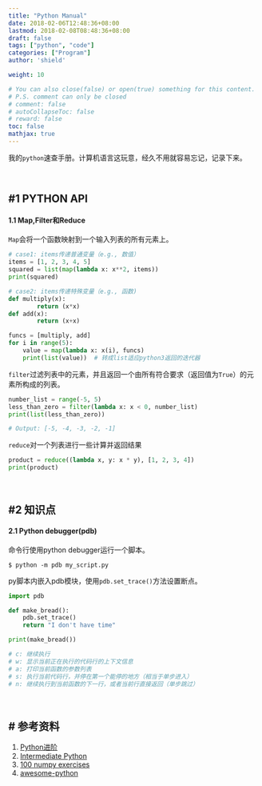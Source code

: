 ```yaml
---
title: "Python Manual"
date: 2018-02-06T12:48:36+08:00
lastmod: 2018-02-08T08:48:36+08:00
draft: false
tags: ["python", "code"]
categories: ["Program"]
author: 'shield'

weight: 10

# You can also close(false) or open(true) something for this content.
# P.S. comment can only be closed
# comment: false
# autoCollapseToc: false
# reward: false
toc: false
mathjax: true
---
```


我的`python`速查手册。计算机语言这玩意，经久不用就容易忘记，记录下来。

<!--more-->
<br>

## #1 **PYTHON API**
#### **1.1 Map,Filter和Reduce**
`Map`会将一个函数映射到一个输入列表的所有元素上。
```python
# case1: items传递普通变量（e.g., 数值）
items = [1, 2, 3, 4, 5]
squared = list(map(lambda x: x**2, items))
print(squared)

# case2: items传递特殊变量（e.g., 函数)
def multiply(x):
        return (x*x)
def add(x):
        return (x+x)

funcs = [multiply, add]
for i in range(5):
    value = map(lambda x: x(i), funcs)
    print(list(value))  # 转成list适应python3返回的迭代器
```
`filter`过滤列表中的元素，并且返回一个由所有符合要求（返回值为`True`）的元素所构成的列表。
```python
number_list = range(-5, 5)
less_than_zero = filter(lambda x: x < 0, number_list)
print(list(less_than_zero)) 

# Output: [-5, -4, -3, -2, -1]
```
`reduce`对一个列表进行一些计算并返回结果
```python
product = reduce((lambda x, y: x * y), [1, 2, 3, 4])
print(product)
```

<br>

## #2 **知识点**
#### **2.1 Python debugger(pdb)**
命令行使用python debugger运行一个脚本。
```shell
$ python -m pdb my_script.py
```
py脚本内嵌入pdb模块，使用`pdb.set_trace()`方法设置断点。
```python
import pdb

def make_bread():
    pdb.set_trace()
    return "I don't have time"

print(make_bread())

# c: 继续执行
# w: 显示当前正在执行的代码行的上下文信息
# a: 打印当前函数的参数列表
# s: 执行当前代码行，并停在第一个能停的地方（相当于单步进入）
# n: 继续执行到当前函数的下一行，或者当前行直接返回（单步跳过）
```

<br>

## # **参考资料**
1. [Python进阶](http://docs.pythontab.com/interpy/)
2. [Intermediate Python](http://book.pythontips.com/en/latest/)
3. [100 numpy exercises](https://github.com/rougier/numpy-100/blob/master/100%20Numpy%20exercises.md)
4. [awesome-python](https://github.com/vinta/awesome-python)

<br>
